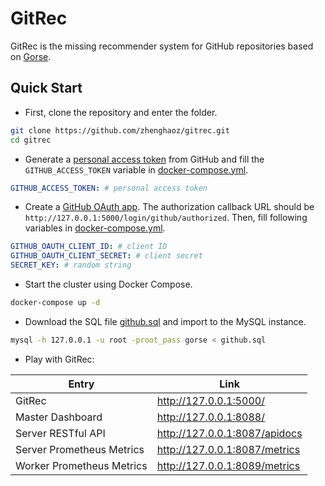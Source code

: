 # GitRec

GitRec is the missing recommender system for GitHub repositories based on [Gorse](https://github.com/zhenghaoz/gorse).

## Quick Start

- First, clone the repository and enter the folder.

```bash
git clone https://github.com/zhenghaoz/gitrec.git
cd gitrec
```

- Generate a [personal access token](https://github.com/settings/tokens) from GitHub and fill the `GITHUB_ACCESS_TOKEN` variable in [docker-compose.yml](https://github.com/zhenghaoz/gitrec/blob/master/docker-compose.yml).

```yaml
GITHUB_ACCESS_TOKEN: # personal access token
```

- Create a [GitHub OAuth app](https://github.com/settings/developers). The authorization callback URL should be `http://127.0.0.1:5000/login/github/authorized`. Then, fill following variables in [docker-compose.yml](https://github.com/zhenghaoz/gitrec/blob/master/docker-compose.yml).

```yaml
GITHUB_OAUTH_CLIENT_ID: # client ID
GITHUB_OAUTH_CLIENT_SECRET: # client secret
SECRET_KEY: # random string
```

- Start the cluster using Docker Compose.

```bash
docker-compose up -d
```

- Download the SQL file [github.sql](https://cdn.gorse.io/example/github.sql) and import to the MySQL instance.

```bash
mysql -h 127.0.0.1 -u root -proot_pass gorse < github.sql
```

- Play with GitRec:

| Entry                     | Link                          |
| ------------------------- | ----------------------------- |
| GitRec                    | http://127.0.0.1:5000/        |
| Master Dashboard          | http://127.0.0.1:8088/        |
| Server RESTful API        | http://127.0.0.1:8087/apidocs |
| Server Prometheus Metrics | http://127.0.0.1:8087/metrics |
| Worker Prometheus Metrics | http://127.0.0.1:8089/metrics |


